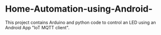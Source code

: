 # Home-Automation-using-Android-
This project contains Arduino and python code to control an LED using an Android App "IoT MQTT client".
